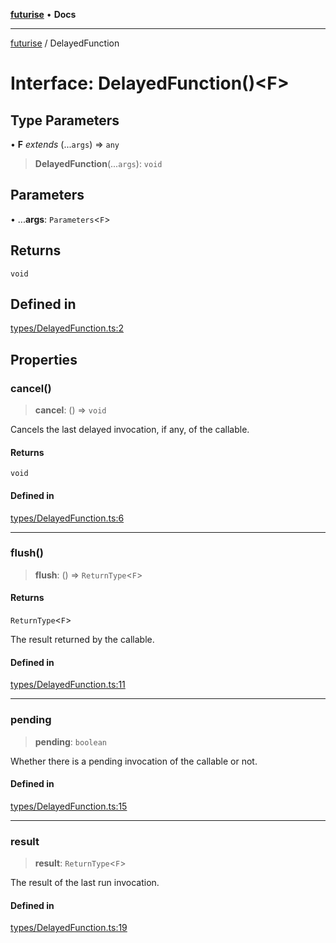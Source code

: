 [**futurise**](../README.md) • **Docs**

***

[futurise](../README.md) / DelayedFunction

# Interface: DelayedFunction()\<F\>

## Type Parameters

• **F** *extends* (...`args`) => `any`

> **DelayedFunction**(...`args`): `void`

## Parameters

• ...**args**: `Parameters`\<`F`\>

## Returns

`void`

## Defined in

[types/DelayedFunction.ts:2](https://github.com/nevoland/futurise/blob/8ffbf603501f9c1e62e0006561015802889e0a88/lib/types/DelayedFunction.ts#L2)

## Properties

### cancel()

> **cancel**: () => `void`

Cancels the last delayed invocation, if any, of the callable.

#### Returns

`void`

#### Defined in

[types/DelayedFunction.ts:6](https://github.com/nevoland/futurise/blob/8ffbf603501f9c1e62e0006561015802889e0a88/lib/types/DelayedFunction.ts#L6)

***

### flush()

> **flush**: () => `ReturnType`\<`F`\>

#### Returns

`ReturnType`\<`F`\>

The result returned by the callable.

#### Defined in

[types/DelayedFunction.ts:11](https://github.com/nevoland/futurise/blob/8ffbf603501f9c1e62e0006561015802889e0a88/lib/types/DelayedFunction.ts#L11)

***

### pending

> **pending**: `boolean`

Whether there is a pending invocation of the callable or not.

#### Defined in

[types/DelayedFunction.ts:15](https://github.com/nevoland/futurise/blob/8ffbf603501f9c1e62e0006561015802889e0a88/lib/types/DelayedFunction.ts#L15)

***

### result

> **result**: `ReturnType`\<`F`\>

The result of the last run invocation.

#### Defined in

[types/DelayedFunction.ts:19](https://github.com/nevoland/futurise/blob/8ffbf603501f9c1e62e0006561015802889e0a88/lib/types/DelayedFunction.ts#L19)
